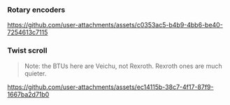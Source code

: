 ### Rotary encoders 

https://github.com/user-attachments/assets/c0353ac5-b4b9-4bb6-be40-7254613c7115

### Twist scroll 

> Note: the BTUs here are Veichu, not Rexroth. Rexroth ones are much quieter. 

https://github.com/user-attachments/assets/ec14115b-38c7-4f17-87f9-1667ba2d71b0


